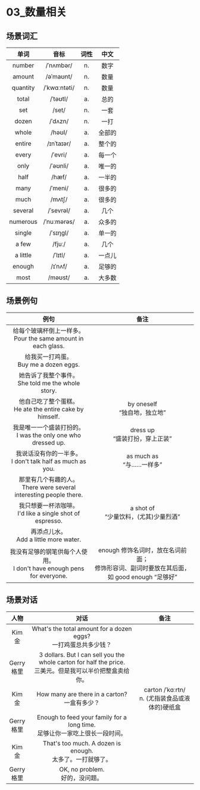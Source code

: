 # 03_数量相关

## 场景词汇

|   单词   |     音标     | 词性 |  中文  |
| :------: | :----------: | :--: | :----: |
|  number  |  /ˈnʌmbər/   |  n.  |  数字  |
|  amount  |  /əˈmaʊnt/   |  n.  |  数量  |
| quantity | /ˈkwɑːntəti/ |  n.  |  数量  |
|  total   |   /ˈtəʊtl/   |  a.  |  总的  |
|   set    |    /set/     |  n.  |  一套  |
|  dozen   |   /ˈdʌzn/    |  n.  |  一打  |
|  whole   |    /həʊl/    |  a.  | 全部的 |
|  entire  |  /ɪnˈtaɪər/  |  a.  | 整个的 |
|  every   |   /ˈevri/    |  a.  | 每一个 |
|   only   |   /ˈəʊnli/   |  a.  | 唯一的 |
|   half   |    /hæf/     |  a.  | 一半的 |
|   many   |   /ˈmeni/    |  a.  | 很多的 |
|   much   |    /mʌtʃ/    |  a.  | 很多的 |
| several  |  /ˈsevrəl/   |  a.  |  几个  |
| numerous | /ˈnuːmərəs/  |  a.  | 众多的 |
|  single  |   /ˈsɪŋɡl/   |  a.  | 单一的 |
|  a few   |    /fjuː/    |  a.  |  几个  |
| a little |   /ˈlɪtl/    |  a.  | 一点儿 |
|  enough  |   /ɪˈnʌf/    |  a.  | 足够的 |
|   most   |   /məʊst/    |  a.  | 大多数 |

## 场景例句

|                             例句                             |                             备注                             |
| :----------------------------------------------------------: | :----------------------------------------------------------: |
| 给每个玻璃杯倒上一样多。<br />Pour the same amount in each glass. |                                                              |
|          给我买一打鸡蛋。<br />Buy me a dozen eggs.          |                                                              |
|    她告诉了我整个事件。<br />She told me the whole story.    |                                                              |
| 他自己吃了整个蛋糕。<br />He ate the entire cake by himself. |               by oneself<br />“独自地，独立地”               |
| 我是唯一一个盛装打扮的。<br />I was the only one who dressed up. |              dress up<br />“盛装打扮，穿上正装”              |
| 我说话没有你的一半多。<br />I don't talk half as much as you. |                 as much as<br />“与……一样多”                 |
| 那里有几个有趣的人。<br />There were several interesting people there. |                                                              |
| 我只想要一杯浓咖啡。<br />I'd like a single shot of espresso. |          a shot of <br />“少量饮料，(尤其)少量烈酒”          |
|          再添点儿水。<br />Add a little more water.          |                                                              |
| 我没有足够的钢笔供每个人使用。<br />I don't have enough pens for everyone. | enough 修饰名词时，放在名词前面；<br />修饰形容词、副词时要放在其后面，如 good enough “足够好” |

## 场景对话

|      人物       |                             对话                             |                        备注                         |
| :-------------: | :----------------------------------------------------------: | :-------------------------------------------------: |
|   Kim<br />金   | What's the total amount for a dozen eggs?<br />一打鸡蛋总共多少钱？ |                                                     |
| Gerry<br />格里 | 3 dollars. But I can sell you the whole carton for half the price.<br />三美元。但是我可以半价把整盒卖给你。 |                                                     |
|   Kim<br />金   |      How many are there in a carton?<br />一盒有多少？       | carton /ˈkɑːrtn/<br />n. (尤指装食品或液体的)硬纸盒 |
| Gerry<br />格里 | Enough to feed your family for a long time.<br />足够让你一家吃上很长一段时间。 |                                                     |
|   Kim<br />金   | That's too much. A dozen is enough.<br />太多了。一打就够了。 |                                                     |
| Gerry<br />格里 |             OK, no problem.<br />好的，没问题。              |                                                     |
